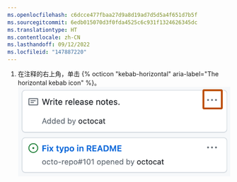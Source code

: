 ```yaml
---
ms.openlocfilehash: c6dcce477fbaa27d9a8d19ad7d5d5a4f651d7b5f
ms.sourcegitcommit: 6edb015070d3f0fda4525c6c931f1324626345dc
ms.translationtype: HT
ms.contentlocale: zh-CN
ms.lasthandoff: 09/12/2022
ms.locfileid: "147887220"
---
```

1. 在注释的右上角，单击 {% octicon "kebab-horizontal" aria-label="The horizontal kebab icon" %}。
  ![注释右上角的水平烤肉串式图标](/assets/images/help/projects/note-more-options.png)
